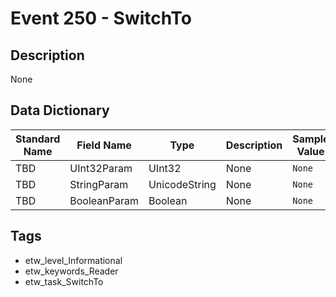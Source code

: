 # Event 250 - SwitchTo

## Description
None

## Data Dictionary
|Standard Name|Field Name|Type|Description|Sample Value|
|---|---|---|---|---|
|TBD|UInt32Param|UInt32|None|`None`|
|TBD|StringParam|UnicodeString|None|`None`|
|TBD|BooleanParam|Boolean|None|`None`|

## Tags
* etw_level_Informational
* etw_keywords_Reader
* etw_task_SwitchTo